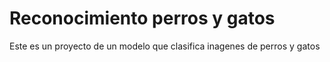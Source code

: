 # Reconocimiento perros y gatos
Este es un proyecto de un modelo que clasifica inagenes de perros y gatos
